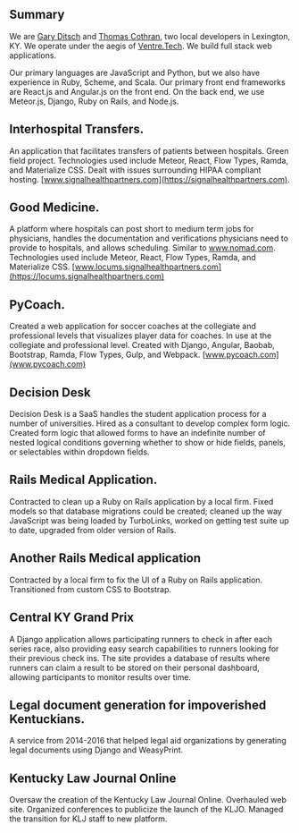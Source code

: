 ## Summary

We are [Gary Ditsch](www.linkedin.com/in/garyditsch) and [Thomas Cothran](https://www.linkedin.com/in/thomas-cothran-02b24995/), two local developers in Lexington, KY. We operate under the aegis of [Ventre.Tech](https://ventre.tech). We build full stack web applications.

Our primary languages are JavaScript and Python, but we also have experience in Ruby, Scheme, and Scala. Our primary front end frameworks are React.js and Angular.js on the front end. On the back end, we use Meteor.js, Django, Ruby on Rails, and Node.js.

## Interhospital Transfers.

An application that facilitates transfers of patients between hospitals. Green field project. Technologies used include Meteor, React, Flow Types, Ramda, and Materialize CSS. Dealt with issues surrounding HIPAA compliant hosting. [www.signalhealthpartners.com](https://signalhealthpartners.com).

## Good Medicine.

A platform where hospitals can post short to medium term jobs for physicians, handles the documentation and verifications physicians need to provide to hospitals, and allows scheduling. Similar to www.nomad.com. Technologies used include Meteor, React, Flow Types, Ramda, and Materialize CSS. [www.locums.signalhealthpartners.com](https://locums.signalhealthpartners.com)

## PyCoach.

Created a web application for soccer coaches at the collegiate and professional levels that visualizes player data for coaches. In use at the collegiate and professional level. Created with Django, Angular, Baobab, Bootstrap, Ramda, Flow Types, Gulp, and Webpack. [www.pycoach.com](www.pycoach.com)

## Decision Desk

Decision Desk is a SaaS handles the student application process for a number of universities. Hired as a consultant to develop complex form logic. Created form logic that allowed forms to have an indefinite number of nested logical conditions governing whether to show or hide fields, panels, or selectables within dropdown fields.

## Rails Medical Application.

Contracted to clean up a Ruby on Rails application by a local firm. Fixed models so that database migrations could be created; cleaned up the way JavaScript was being loaded by TurboLinks, worked on getting test suite up to date, upgraded from older version of Rails.

## Another Rails Medical application

Contracted by a local firm to fix the UI of a Ruby on Rails application. Transitioned from custom CSS to Bootstrap.

## Central KY Grand Prix

A Django application allows participating runners to check in after each series race, also providing easy search capabilities to runners looking for their previous check ins. The site provides a database of results where runners can claim a result to be stored on their personal dashboard, allowing participants to monitor results over time.

## Legal document generation for impoverished Kentuckians.

A service from 2014-2016 that helped legal aid organizations by generating legal documents using Django and WeasyPrint.

## Kentucky Law Journal Online
Oversaw the creation of the Kentucky Law Journal Online. Overhauled web site. Organized conferences to publicize the launch of the KLJO. Managed the transition for KLJ staff to new platform.
